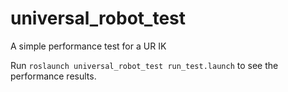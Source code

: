 # universal_robot_test
A simple performance test for a UR IK

Run `roslaunch universal_robot_test run_test.launch` to see the performance results.
